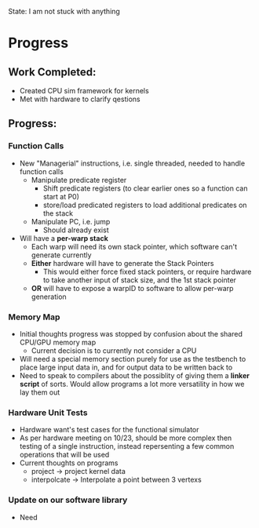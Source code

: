 State: I am not stuck with anything

# Progress

## Work Completed:
* Created CPU sim framework for kernels
* Met with hardware to clarify qestions

## Progress:

### Function Calls
* New "Managerial" instructions, i.e. single threaded, needed to handle function calls
  * Manipulate predicate register
    * Shift predicate registers (to clear earlier ones so a function can start at P0)
    * store/load predicated registers to load additional predicates on the stack
  * Manipulate PC, i.e. jump
    * Should already exist
* Will have a **per-warp stack**
  * Each warp will need its own stack pointer, which software can't generate currently
  * **Either** hardware will have to generate the Stack Pointers
    * This would either force fixed stack pointers, or require hardware to take another input of stack size, and the 1st stack pointer
  * **OR** will have to expose a warpID to software to allow per-warp generation

### Memory Map
* Initial thoughts progress was stopped by confusion about the shared CPU/GPU memory map
  * Current decision is to currently not consider a CPU
* Will need a special memory section purely for use as the testbench to place large input data in, and for output data to be written back to
* Need to speak to compilers about the possiblity of giving them a **linker script** of sorts. Would allow programs a lot more versatility in how we lay them out

### Hardware Unit Tests
* Hardware want's test cases for the functional simulator
* As per hardware meeting on 10/23, should be more complex then testing of a single instruction, instead repersenting a few common operations that will be used
* Current thoughts on programs
  * project -> project kernel data
  * interpolcate -> Interpolate a point between 3 vertexs

### Update on our software library
* Need 